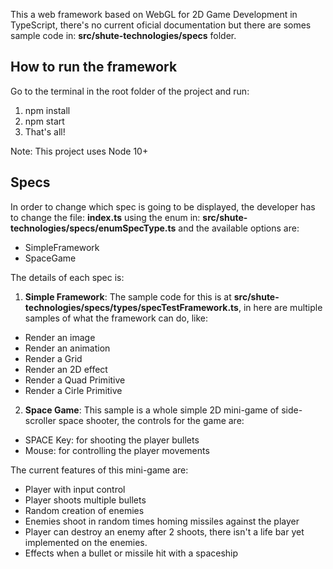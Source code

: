 This a web framework based on WebGL for 2D Game Development in TypeScript, there's no current oficial documentation but there are somes sample code in: **src/shute-technologies/specs** folder.

## How to run the framework
Go to the terminal in the root folder of the project and run:
1. npm install
2. npm start
3. That's all!

Note: This project uses Node 10+

## Specs
In order to change which spec is going to be displayed, the developer has to change the file: **index.ts** using the enum in: **src/shute-technologies/specs/enumSpecType.ts** and the available options are:
- SimpleFramework
- SpaceGame

The details of each spec is:

1. **Simple Framework**: The sample code for this is at **src/shute-technologies/specs/types/specTestFramework.ts**, in here are multiple samples of what the framework can do, like:
- Render an image
- Render an animation
- Render a Grid
- Render an 2D effect
- Render a Quad Primitive
- Render a Cirle Primitive

2. **Space Game**: This sample is a whole simple 2D mini-game of side-scroller space shooter, the controls for the game are:
- SPACE Key: for shooting the player bullets
- Mouse: for controlling the player movements

The current features of this mini-game are:
- Player with input control
- Player shoots multiple bullets
- Random creation of enemies
- Enemies shoot in random times homing missiles against the player
- Player can destroy an enemy after 2 shoots, there isn't a life bar yet implemented on the enemies.
- Effects when a bullet or missile hit with a spaceship
